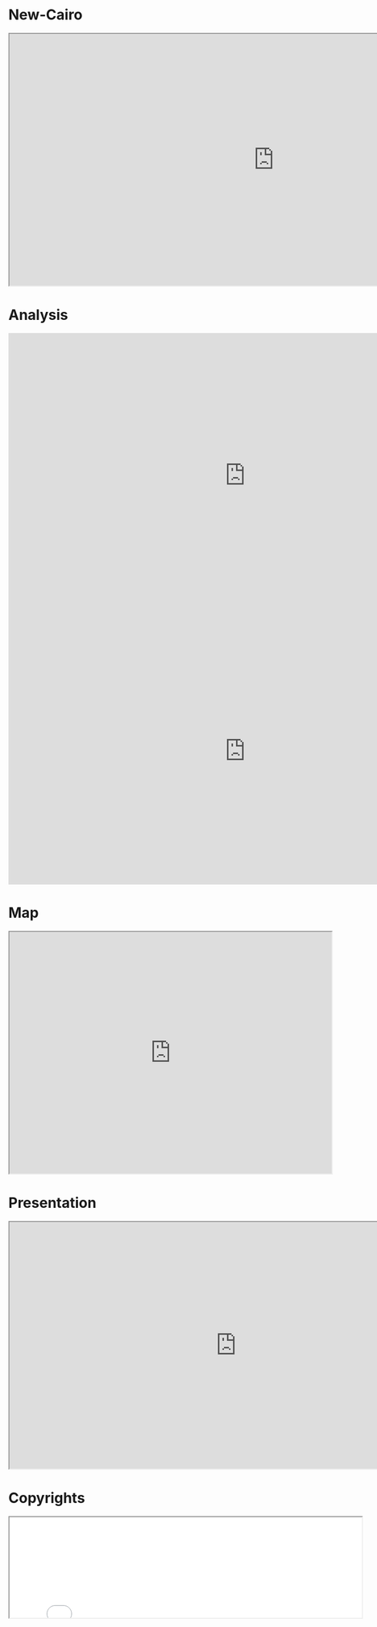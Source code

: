 # New-Cairo
<iframe width="1050" height="500" src="https://docs.google.com/spreadsheets/d/e/2PACX-1vTa7RdFm4x2C5dcSNNcKAUaIpQeRxW-AZ0pQtv47cG7UpUQ_IPrryjAKbwHAyMWAdHLp_ALnLxfhvKX/pubhtml?widget=true&amp;headers=false"></iframe>

# Analysis
<iframe width="940" height="565" seamless frameborder="0" scrolling="no" src="https://docs.google.com/spreadsheets/d/e/2PACX-1vRvDdkXVqTzxQ6x1LOsZ-d3dKwvqBhbIQp8D2rILYKU8TjiaelaTtxJo0EZYPRiuoIRILQFaV6WiXWC/pubchart?oid=187743359&format=interactive"></iframe> <iframe width="940" height="530" seamless frameborder="0" scrolling="no" src="https://docs.google.com/spreadsheets/d/e/2PACX-1vRvDdkXVqTzxQ6x1LOsZ-d3dKwvqBhbIQp8D2rILYKU8TjiaelaTtxJo0EZYPRiuoIRILQFaV6WiXWC/pubchart?oid=1549540456&format=interactive"></iframe>

# Map
<iframe src="https://www.google.com/maps/d/embed?mid=1tlEVxzYFRE9K5iMwM5-Sw3mxmRTrwADh" width="640" height="480"></iframe>

# Presentation
<iframe src="https://drive.google.com/file/d/13Lu5cP9YIS-6NJfesXr8Fr0BMF7U92DD/preview" width="900" height="490"></iframe>

# Copyrights
<iframe src="nour signature.jpg" width="700" height="200"></iframe>
